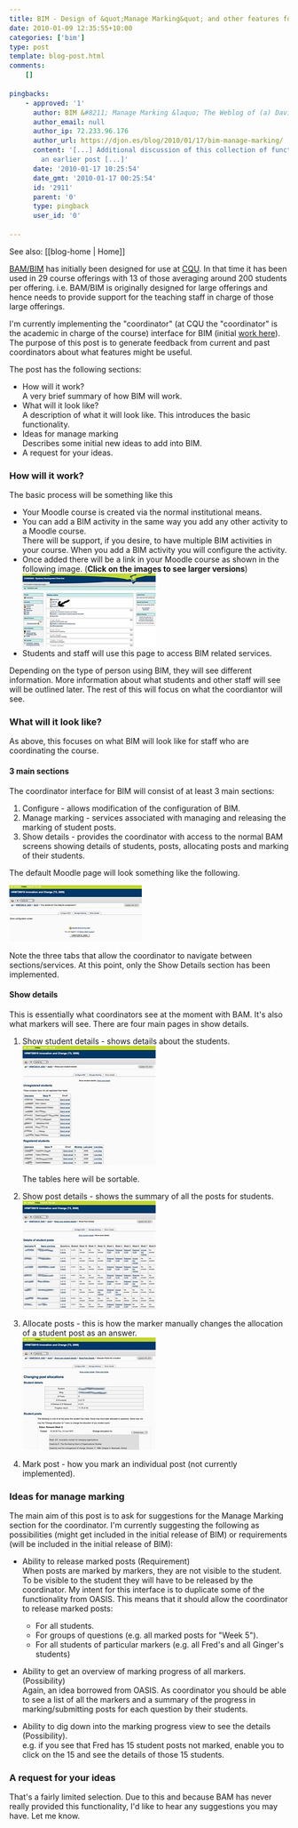 ```yaml
---
title: BIM - Design of &quot;Manage Marking&quot; and other features for Coordinators
date: 2010-01-09 12:35:55+10:00
categories: ['bim']
type: post
template: blog-post.html
comments:
    []
    
pingbacks:
    - approved: '1'
      author: BIM &#8211; Manage Marking &laquo; The Weblog of (a) David Jones
      author_email: null
      author_ip: 72.233.96.176
      author_url: https://djon.es/blog/2010/01/17/bim-manage-marking/
      content: '[...] Additional discussion of this collection of functionality was in
        an earlier post [...]'
      date: '2010-01-17 10:25:54'
      date_gmt: '2010-01-17 00:25:54'
      id: '2911'
      parent: '0'
      type: pingback
      user_id: '0'
    
---
```


See also: [[blog-home | Home]]

[BAM/BIM](/blog2/research/bam-blog-aggregation-management/) has initially been designed for use at [CQU](http://www.cqu.edu.au/). In that time it has been used in 29 course offerings with 13 of those averaging around 200 students per offering. i.e. BAM/BIM is originally designed for large offerings and hence needs to provide support for the teaching staff in charge of those large offerings.

I'm currently implementing the "coordinator" (at CQU the "coordinator" is the academic in charge of the course) interface for BIM (initial [work here](/blog2/2010/01/09/bim-getting-navigation-bread-crumbs-and-tabs-working/)). The purpose of this post is to generate feedback from current and past coordinators about what features might be useful.

The post has the following sections:

- How will it work?  
    A very brief summary of how BIM will work.
- What will it look like?  
    A description of what it will look like. This introduces the basic functionality.
- Ideas for manage marking  
    Describes some initial new ideas to add into BIM.
- A request for your ideas.

### How will it work?

The basic process will be something like this

- Your Moodle course is created via the normal institutional means.
- You can add a BIM activity in the same way you add any other activity to a Moodle course.  
    There will be support, if you desire, to have multiple BIM activities in your course. When you add a BIM activity you will configure the activity.
- Once added there will be a link in your Moodle course as shown in the following image. (**Click on the images to see larger versions**)  
    [![BIM link from dummy moodle course](images/4183145931_66d39b489f_m.jpg)](http://www.flickr.com/photos/david_jones/4183145931/ "BIM link from dummy moodle course by David T Jones, on Flickr")
- Students and staff will use this page to access BIM related services.

Depending on the type of person using BIM, they will see different information. More information about what students and other staff will see will be outlined later. The rest of this will focus on what the coordiantor will see.

### What will it look like?

As above, this focuses on what BIM will look like for staff who are coordinating the course.

#### 3 main sections

The coordinator interface for BIM will consist of at least 3 main sections:

1. Configure - allows modification of the configuration of BIM.
2. Manage marking - services associated with managing and releasing the marking of student posts.
3. Show details - provides the coordinator with access to the normal BAM screens showing details of students, posts, allocating posts and marking of their students.

The default Moodle page will look something like the following.

[![Configure BIM](images/4258409714_0f7e97da3d_m.jpg)](http://www.flickr.com/photos/david_jones/4258409714/ "Configure BIM by David T Jones, on Flickr")

Note the three tabs that allow the coordinator to navigate between sections/services. At this point, only the Show Details section has been implemented.

#### Show details

This is essentially what coordinators see at the moment with BAM. It's also what markers will see. There are four main pages in show details.

1. Show student details - shows details about the students.  
    [![Show student details](images/4258409814_12f70ed683_m.jpg)](http://www.flickr.com/photos/david_jones/4258409814/ "Show student details by David T Jones, on Flickr")
    
    The tables here will be sortable.
    
2. Show post details - shows the summary of all the posts for students.  
    [![Show post details](images/4258409852_a335347303_m.jpg)](http://www.flickr.com/photos/david_jones/4258409852/ "Show post details by David T Jones, on Flickr")
3. Allocate posts - this is how the marker manually changes the allocation of a student post as an answer.  
    [![Allocate posts](images/4258409902_b1cf39e685_m.jpg)](http://www.flickr.com/photos/david_jones/4258409902/ "Allocate posts by David T Jones, on Flickr")
4. Mark post - how you mark an individual post (not currently implemented).

### Ideas for manage marking

The main aim of this post is to ask for suggestions for the Manage Marking section for the coordinator. I'm currently suggesting the following as possibilities (might get included in the initial release of BIM) or requirements (will be included in the initial release of BIM):

- Ability to release marked posts (Requirement)  
    When posts are marked by markers, they are not visible to the student. To be visible to the student they will have to be released by the coordinator. My intent for this interface is to duplicate some of the functionality from OASIS. This means that it should allow the coordinator to release marked posts:
    
    - For all students.
    - For groups of questions (e.g. all marked posts for "Week 5").
    - For all students of particular markers (e.g. all Fred's and all Ginger's students)
- Ability to get an overview of marking progress of all markers. (Possibility)  
    Again, an idea borrowed from OASIS. As coordinator you should be able to see a list of all the markers and a summary of the progress in marking/submitting posts for each question by their students.
- Ability to dig down into the marking progress view to see the details (Possibility).  
    e.g. if you see that Fred has 15 student posts not marked, enable you to click on the 15 and see the details of those 15 students.

### A request for your ideas

That's a fairly limited selection. Due to this and because BAM has never really provided this functionality, I'd like to hear any suggestions you may have. Let me know.